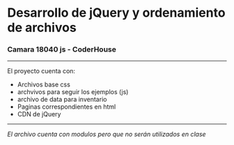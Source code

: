 # Desarrollo de jQuery y ordenamiento de archivos
### Camara 18040 js - CoderHouse
------------
El proyecto cuenta con:
- Archivos base css
- archvivos para seguir los ejemplos (js)
- archivo de data para inventario
- Paginas correspondientes en html
- CDN de jQuery

------------

*El archivo cuenta con modulos pero que no serán utilizados en clase*
